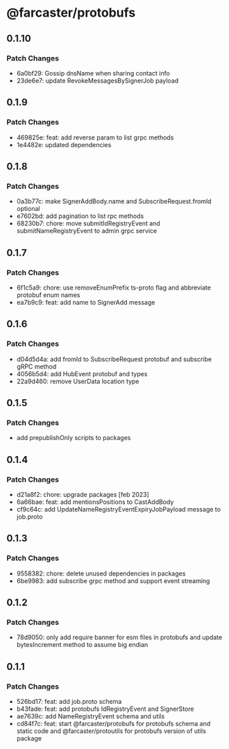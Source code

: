 # @farcaster/protobufs

## 0.1.10

### Patch Changes

- 6a0bf29: Gossip dnsName when sharing contact info
- 23de6e7: update RevokeMessagesBySignerJob payload

## 0.1.9

### Patch Changes

- 469825e: feat: add reverse param to list grpc methods
- 1e4482e: updated dependencies

## 0.1.8

### Patch Changes

- 0a3b77c: make SignerAddBody.name and SubscribeRequest.fromId optional
- e7602bd: add pagination to list rpc methods
- 68230b7: chore: move submitIdRegistryEvent and submitNameRegistryEvent to admin grpc service

## 0.1.7

### Patch Changes

- 6f1c5a9: chore: use removeEnumPrefix ts-proto flag and abbreviate protobuf enum names
- ea7b9c9: feat: add name to SignerAdd message

## 0.1.6

### Patch Changes

- d04d5d4a: add fromId to SubscribeRequest protobuf and subscribe gRPC method
- 4056b5d4: add HubEvent protobuf and types
- 22a9d460: remove UserData location type

## 0.1.5

### Patch Changes

- add prepublishOnly scripts to packages

## 0.1.4

### Patch Changes

- d21a8f2: chore: upgrade packages [feb 2023]
- 6a66bae: feat: add mentionsPositions to CastAddBody
- cf9c64c: add UpdateNameRegistryEventExpiryJobPayload message to job.proto

## 0.1.3

### Patch Changes

- 9558382: chore: delete unused dependencies in packages
- 6be9983: add subscribe grpc method and support event streaming

## 0.1.2

### Patch Changes

- 78d9050: only add require banner for esm files in protobufs and update bytesIncrement method to assume big endian

## 0.1.1

### Patch Changes

- 526bd17: feat: add job.proto schema
- b43fade: feat: add protobufs IdRegistryEvent and SignerStore
- ae7639c: add NameRegistryEvent schema and utils
- cd84f7c: feat: start @farcaster/protobufs for protobufs schema and static code and @farcaster/protoutils for protobufs version of utils package
